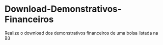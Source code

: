 # Download-Demonstrativos-Financeiros
Realize o download dos demonstrativos financeiros de uma bolsa listada na B3
